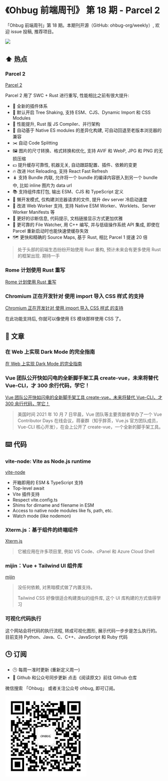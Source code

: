 # 《Ohbug 前端周刊》 第 18 期 - Parcel 2

「Ohbug 前端周刊」第 18 期。本期刊开源（GitHub: ohbug-org/weekly）, 欢迎 issue 投稿, 推荐项目。

![](https://images.unsplash.com/photo-1626515405452-9728f8d67d39?ixid=MnwxMjA3fDB8MHxwaG90by1wYWdlfHx8fGVufDB8fHx8&ixlib=rb-1.2.1&auto=format&fit=crop&w=2370&q=80)

## ⬆️ 热点

### Parcel 2

[Parcel 2](https://parceljs.org/blog/v2/)

Parcel 2 用了 SWC + Rust 进行重写, 性能相比之前有很大提升:

- 🔌 全新的插件体系
- 🌳 默认开启 Tree Shaking, 支持 ESM、CJS、Dynamic Import 和 CSS Modules
- 🚀 性能提升, Rust 版 JS Compiler、并行架构
- 🖖 自动基于 Native ES modules 的差异化构建, 可自动回退至老版本浏览器的兼容
- ✂️ 自动 Code Splitting
- 🖼 图片的尺寸转换、格式转换和优化, 支持 AVIF 和 WebP, JPG 和 PNG 的无损压缩
- 💵 提升缓存可靠性, 机器无关, 自动跟踪配置、插件、依赖的变更
- 🔥 改进 Hot Reloading, 支持 React Fast Refresh
- 🪆 支持 Bundle 内联, 允许将一个 bundle 的编译内容嵌入到另一个 bundle 中, 比如 inline 图片为 data url
- 📚 支持组件库打包, 输出 ESM、CJS 和 TypeScript 定义
- 🧘 懒开发模式, 仅构建浏览器请求的文件, 提升 dev server 冷启动速度
- 👷 改进 Web Worker 支持, 支持 Native ESM Worker、Worklets、Server Worker Manifests 等
- 🚨 更好的诊断信息, 代码提示, 文档链接显示方式更加优雅
- 👀 更可靠的 File Watcher, 用 C++ 编写, 并与低级操作系统 API 集成, 即使在 Parcel 重新启动时也能快速使缓存失效
- 🗺 更快和精确的 Source Maps, 基于 Rust, 相比 Parcel 1 提速 20 倍

> 处于头部的前端生态纷纷开始使用 Rust 重构, 预计未来会有更多使用 Rust 的框架出现. 期待一手

### Rome 计划使用 Rust 重写

[Rome 计划使用 Rust 重写](https://rome.tools/blog/2021/09/21/rome-will-be-rewritten-in-rust)

### Chromium 正在开发针对 使用 import 导入 CSS 样式 的支持

[Chromium 正在开发针对 使用 import 导入 CSS 样式 的支持](https://blogs.windows.com/msedgedev/2021/08/17/css-module-scripts-import-stylesheets-like-javascript-modules/)

在此功能支持后, 你就可以像使用 ES 模块那样使用 CSS 了。

## 📝 文章

### 在 Web 上实现 Dark Mode 的完全指南

[在 Web 上实现 Dark Mode 的完全指南](https://css-tricks.com/a-complete-guide-to-dark-mode-on-the-web/)

### Vue 团队公开快如闪电的全新脚手架工具 create-vue，未来将替代 Vue-CLI，才 300 余行代码，学它！

[Vue 团队公开快如闪电的全新脚手架工具 create-vue，未来将替代 Vue-CLI，才 300 余行代码，学它！](https://juejin.cn/post/7018344866811740173?utm_source=gold_browser_extension)

> 美国时间 2021 年 10 月 7 日早晨，Vue 团队等主要贡献者举办了一个 Vue Contributor Days 在线会议，蒋豪群（知乎胖茶，Vue.js 官方团队成员，Vue-CLI 核心开发），在会上公开了 create-vue，一个全新的脚手架工具。

## ⌨️ 代码

### vite-node: Vite as Node.js runtime

[vite-node](https://github.com/antfu/vite-node)

- 开箱即用的 ESM & TypeScript 支持
- Top-level await
- Vite 插件支持
- Respect vite.config.ts
- Shims for dirname and filename in ESM
- Access to native node modules like fs, path, etc.
- Watch mode (like nodemon)

### Xterm.js：基于组件的终端组件

[Xterm.js](https://xtermjs.org/)

> 它被应用在许多项目里, 例如 VS Code、cPanel 和 Azure Cloud Shell

### mijin：Vue + Tailwind UI 组件库

[mijin](https://github.com/lecoueyl/mijin)

> 没任何依赖, 对黑暗模式做了内置支持。
>
> Tailwind CSS 好像很适合构建类似的组件库, 这个 UI 库构建的方式值得学习

### 可视化代码执行

这个网站会将代码的执行流程, 转成可视化图形, 展示代码一步步是怎么执行的。目前支持 Python、Java、C、C++、JavaScript 和 Ruby 代码

## 🕒 订阅

- 🕒 每周一准时更新 (重新定义周一)
- 👋 Github 和公众号同步更新 点击《阅读原文》前往 Github 仓库

微信搜索 「Ohbug」 或者关注公众号 ohbug, 即可订阅。

![](https://raw.githubusercontent.com/ohbug-org/weekly/main/qrcode.jpg)
